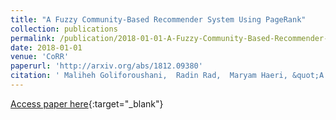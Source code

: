 ```yaml
---
title: "A Fuzzy Community-Based Recommender System Using PageRank"
collection: publications
permalink: /publication/2018-01-01-A-Fuzzy-Community-Based-Recommender-System-Using-PageRank
date: 2018-01-01
venue: 'CoRR'
paperurl: 'http://arxiv.org/abs/1812.09380'
citation: ' Maliheh Goliforoushani,  Radin Rad,  Maryam Haeri, &quot;A Fuzzy Community-Based Recommender System Using PageRank.&quot; CoRR, 2018.'
---
```

[Access paper here](http://arxiv.org/abs/1812.09380){:target="_blank"}
